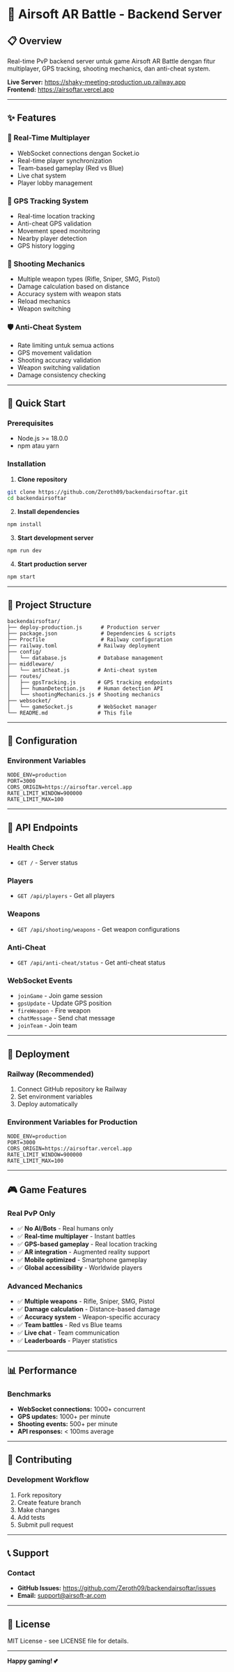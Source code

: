 # 🚀 Airsoft AR Battle - Backend Server

## 📋 Overview
Real-time PvP backend server untuk game Airsoft AR Battle dengan fitur multiplayer, GPS tracking, shooting mechanics, dan anti-cheat system.

**Live Server:** https://shaky-meeting-production.up.railway.app  
**Frontend:** https://airsoftar.vercel.app

---

## ✨ Features

### 🔌 Real-Time Multiplayer
- WebSocket connections dengan Socket.io
- Real-time player synchronization
- Team-based gameplay (Red vs Blue)
- Live chat system
- Player lobby management

### 📍 GPS Tracking System
- Real-time location tracking
- Anti-cheat GPS validation
- Movement speed monitoring
- Nearby player detection
- GPS history logging

### 🔫 Shooting Mechanics
- Multiple weapon types (Rifle, Sniper, SMG, Pistol)
- Damage calculation based on distance
- Accuracy system with weapon stats
- Reload mechanics
- Weapon switching

### 🛡️ Anti-Cheat System
- Rate limiting untuk semua actions
- GPS movement validation
- Shooting accuracy validation
- Weapon switching validation
- Damage consistency checking

---

## 🚀 Quick Start

### Prerequisites
- Node.js >= 18.0.0
- npm atau yarn

### Installation

1. **Clone repository**
```bash
git clone https://github.com/Zeroth09/backendairsoftar.git
cd backendairsoftar
```

2. **Install dependencies**
```bash
npm install
```

3. **Start development server**
```bash
npm run dev
```

4. **Start production server**
```bash
npm start
```

---

## 📁 Project Structure

```
backendairsoftar/
├── deploy-production.js      # Production server
├── package.json              # Dependencies & scripts
├── Procfile                  # Railway configuration
├── railway.toml             # Railway deployment
├── config/
│   └── database.js          # Database management
├── middleware/
│   └── antiCheat.js         # Anti-cheat system
├── routes/
│   ├── gpsTracking.js       # GPS tracking endpoints
│   ├── humanDetection.js    # Human detection API
│   └── shootingMechanics.js # Shooting mechanics
├── websocket/
│   └── gameSocket.js        # WebSocket manager
└── README.md                # This file
```

---

## 🔧 Configuration

### Environment Variables
```env
NODE_ENV=production
PORT=3000
CORS_ORIGIN=https://airsoftar.vercel.app
RATE_LIMIT_WINDOW=900000
RATE_LIMIT_MAX=100
```

---

## 📡 API Endpoints

### Health Check
- `GET /` - Server status

### Players
- `GET /api/players` - Get all players

### Weapons
- `GET /api/shooting/weapons` - Get weapon configurations

### Anti-Cheat
- `GET /api/anti-cheat/status` - Get anti-cheat status

### WebSocket Events
- `joinGame` - Join game session
- `gpsUpdate` - Update GPS position
- `fireWeapon` - Fire weapon
- `chatMessage` - Send chat message
- `joinTeam` - Join team

---

## 🚀 Deployment

### Railway (Recommended)
1. Connect GitHub repository ke Railway
2. Set environment variables
3. Deploy automatically

### Environment Variables for Production
```env
NODE_ENV=production
PORT=3000
CORS_ORIGIN=https://airsoftar.vercel.app
RATE_LIMIT_WINDOW=900000
RATE_LIMIT_MAX=100
```

---

## 🎮 Game Features

### Real PvP Only
- ✅ **No AI/Bots** - Real humans only
- ✅ **Real-time multiplayer** - Instant battles
- ✅ **GPS-based gameplay** - Real location tracking
- ✅ **AR integration** - Augmented reality support
- ✅ **Mobile optimized** - Smartphone gameplay
- ✅ **Global accessibility** - Worldwide players

### Advanced Mechanics
- ✅ **Multiple weapons** - Rifle, Sniper, SMG, Pistol
- ✅ **Damage calculation** - Distance-based damage
- ✅ **Accuracy system** - Weapon-specific accuracy
- ✅ **Team battles** - Red vs Blue teams
- ✅ **Live chat** - Team communication
- ✅ **Leaderboards** - Player statistics

---

## 📊 Performance

### Benchmarks
- **WebSocket connections:** 1000+ concurrent
- **GPS updates:** 1000+ per minute
- **Shooting events:** 500+ per minute
- **API responses:** < 100ms average

---

## 🤝 Contributing

### Development Workflow
1. Fork repository
2. Create feature branch
3. Make changes
4. Add tests
5. Submit pull request

---

## 📞 Support

### Contact
- **GitHub Issues:** https://github.com/Zeroth09/backendairsoftar/issues
- **Email:** support@airsoft-ar.com

---

## 📄 License

MIT License - see LICENSE file for details.

---

**Happy gaming! 💕** 